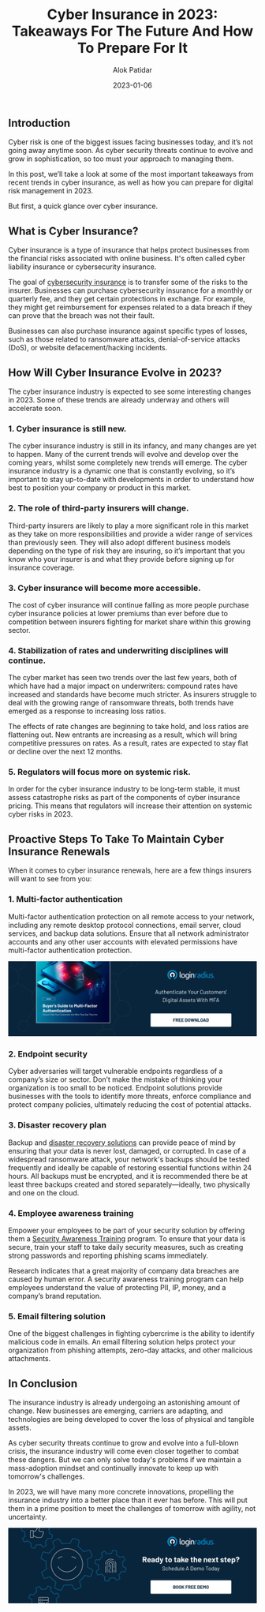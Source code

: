 ﻿---
title: "Cyber Insurance in 2023: Takeaways For The Future And How To Prepare For It"
date: "2023-01-06"
coverImage: "cyber-insurance.webp"
tags: ["cybersecurity", "cyberinsurance", "risk management"]
author: "Alok Patidar"
description: "As cyber risks continue to evolve and increase, it is no surprise that cyber insurance is becoming one of the fastest-growing insurance products in the market. Learn how it will shape the security space in 2023."
metadescription: "As technology continues to speed up businesses, the nature of cyber risk will change. Learn how  cyber insurance will be different in 2023."
metatitle: "Cyber Insurance In 2023: How Insurers Must Adapt To Survive?"
---

## Introduction

Cyber risk is one of the biggest issues facing businesses today, and it’s not going away anytime soon. As cyber security threats continue to evolve and grow in sophistication, so too must your approach to managing them.

In this post, we’ll take a look at some of the most important takeaways from recent trends in cyber insurance, as well as how you can prepare for digital risk management in 2023.


But first, a quick glance over cyber insurance.


## What is Cyber Insurance?

Cyber insurance is a type of insurance that helps protect businesses from the financial risks associated with online business. It's often called cyber liability insurance or cybersecurity insurance.

The goal of [cybersecurity insurance](https://blog.loginradius.com/identity/cyber-insurance-guide-2022/) is to transfer some of the risks to the insurer. Businesses can purchase cybersecurity insurance for a monthly or quarterly fee, and they get certain protections in exchange. For example, they might get reimbursement for expenses related to a data breach if they can prove that the breach was not their fault.

Businesses can also purchase insurance against specific types of losses, such as those related to ransomware attacks, denial-of-service attacks (DoS), or website defacement/hacking incidents.


## How Will Cyber Insurance Evolve in 2023?

The cyber insurance industry is expected to see some interesting changes in 2023. Some of these trends are already underway and others will accelerate soon. 


### 1. Cyber insurance is still new. 

The cyber insurance industry is still in its infancy, and many changes are yet to happen. Many of the current trends will evolve and develop over the coming years, whilst some completely new trends will emerge. The cyber insurance industry is a dynamic one that is constantly evolving, so it’s important to stay up-to-date with developments in order to understand how best to position your company or product in this market.


### 2. The role of third-party insurers will change.

Third-party insurers are likely to play a more significant role in this market as they take on more responsibilities and provide a wider range of services than previously seen. They will also adopt different business models depending on the type of risk they are insuring, so it’s important that you know who your insurer is and what they provide before signing up for insurance coverage.


### 3. Cyber insurance will become more accessible.

The cost of cyber insurance will continue falling as more people purchase cyber insurance policies at lower premiums than ever before due to competition between insurers fighting for market share within this growing sector. 


### 4. Stabilization of rates and underwriting disciplines will continue.

The cyber market has seen two trends over the last few years, both of which have had a major impact on underwriters: compound rates have increased and standards have become much stricter. As insurers struggle to deal with the growing range of ransomware threats, both trends have emerged as a response to increasing loss ratios.

The effects of rate changes are beginning to take hold, and loss ratios are flattening out. New entrants are increasing as a result, which will bring competitive pressures on rates. As a result, rates are expected to stay flat or decline over the next 12 months.


### 5. Regulators will focus more on systemic risk.

In order for the cyber insurance industry to be long-term stable, it must assess catastrophe risks as part of the components of cyber insurance pricing. This means that regulators will increase their attention on systemic cyber risks in 2023.


## Proactive Steps To Take To Maintain Cyber Insurance Renewals

When it comes to cyber insurance renewals, here are a few things insurers will want to see from you:


### 1. Multi-factor authentication

Multi-factor authentication protection on all remote access to your network, including any remote desktop protocol connections, email server, cloud services, and backup data solutions. Ensure that all network administrator accounts and any other user accounts with elevated permissions have multi-factor authentication protection.


[![EB-GD-to-MFA](EB-GD-to-MFA.webp)](https://www.loginradius.com/resource/ebook/buyers-guide-to-multi-factor-authentication/)


### 2. Endpoint security

Cyber adversaries will target vulnerable endpoints regardless of a company’s size or sector. Don’t make the mistake of thinking your organization is too small to be noticed. Endpoint solutions provide businesses with the tools to identify more threats, enforce compliance and protect company policies, ultimately reducing the cost of potential attacks.


### 3. Disaster recovery plan

Backup and [disaster recovery solutions](https://blog.loginradius.com/identity/prevent-accidental-data-exposure-company/) can provide peace of mind by ensuring that your data is never lost, damaged, or corrupted. In case of a widespread ransomware attack, your network's backups should be tested frequently and ideally be capable of restoring essential functions within 24 hours. All backups must be encrypted, and it is recommended there be at least three backups created and stored separately—ideally, two physically and one on the cloud.


### 4. Employee awareness training

Empower your employees to be part of your security solution by offering them a [Security Awareness Training](https://blog.loginradius.com/growth/7-tips-enjoy-cybersecurity-awareness-month/) program. To ensure that your data is secure, train your staff to take daily security measures, such as creating strong passwords and reporting phishing scams immediately.

Research indicates that a great majority of company data breaches are caused by human error. A security awareness training program can help employees understand the value of protecting PII, IP, money, and a company’s brand reputation.


### 5. Email filtering solution

One of the biggest challenges in fighting cybercrime is the ability to identify malicious code in emails. An email filtering solution helps protect your organization from phishing attempts, zero-day attacks, and other malicious attachments. 


## In Conclusion

The insurance industry is already undergoing an astonishing amount of change. New businesses are emerging, carriers are adapting, and technologies are being developed to cover the loss of physical and tangible assets. 

As cyber security threats continue to grow and evolve into a full-blown crisis, the insurance industry will come even closer together to combat these dangers. But we can only solve today's problems if we maintain a mass-adoption mindset and continually innovate to keep up with tomorrow's challenges. 

In 2023, we will have many more concrete innovations, propelling the insurance industry into a better place than it ever has before. This will put them in a prime position to meet the challenges of tomorrow with agility, not uncertainty.

[![book-a-demo-Consultation](../../assets/book-a-demo-loginradius.webp)](https://www.loginradius.com/contact-us?utm_source=blog&utm_medium=web&utm_campaign=cyberinsurance-2023-insurers-adapt-survive)


